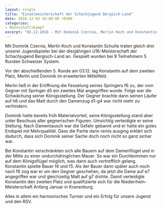 ```yaml
---
layout: single
title: "Einzelmeisterschaft der Schachjugend Bergisch-Land"
date: 2016-12-03 16:00:00 +0100
categories: 
- Mannschaftskampf
excerpt: "03.12.2016 - Mit Dominik Czernia, Merlin Koch und Konstantin Schulte traten gleich drei unserer Jugendspieler bei der diesjährigen U16-Meisterschaft ..."
---
```


Mit Dominik Czernia, Merlin Koch und Konstantin Schulte traten gleich
drei unserer Jugendspieler bei der diesjährigen U16-Meisterschaft der
Schachjugend Bergisch-Land an. Gespielt wurden bei 9 Teilnehmern 5
Runden Schweizer System.

Vor der abschießenden 5. Runde am 03.12. lag Konstantin auf dem
zweiten Platz, Merlin und Dominik im erweiterten Mittelfeld.

Merlin ließ in der Eröffnung die Fesselung seines Springers f6 zu, der
vom Gegner mit Springer d5 ein zweites Mal angegriffen wurde. Folge
war die Schwächung seiner Königsstellung. Der Gegner brachte dann
seinen Läufer auf h6 und das Matt durch den Damenzug d1-g4 war nicht
mehr zu verhindern.

Dominik hatte bereits früh Materialvorteil, seine Königsstellung stand
aber unter Beschuss aller gegnerischen Figuren. Umsichtíg verteidigte
er seine Stellung. Nach Damentausch war die Gefahr gebannt und er
hatte ein gutes Endspiel mit Mehrqualität. Dass die Partie dann remis
ausging erklärt sich dadurch, dass sich Dominik seiner Sache doch noch
nicht so ganz sicher war.

Bei Konstantin verschränkten sich alle Bauern auf dem Damenflügel und
in der Mitte zu einer undurchdringlichen Mauer. So war ein Durchkommen
nur auf dem Königsflügel möglich, was dann auch vortrefflich
gelang. Konstantin spielte Bauer f4 und f5. Als der Bauer dann später
auch noch nach f6 zog war er um den Gegner geschehen, da jetzt die
Dame auf e7 angegriffen war und gleichzeitig Matt auf g7 drohte. Damit
verteidigte Konstantin den zweiten Platz und qualifizierte sich für
die Niederrhein-Meisterschaft Anfang Januar in Kranenburg.

Alles in allem ein harmonisches Turnier und ein Erfolg für unsere
Jugend und den RSV.
